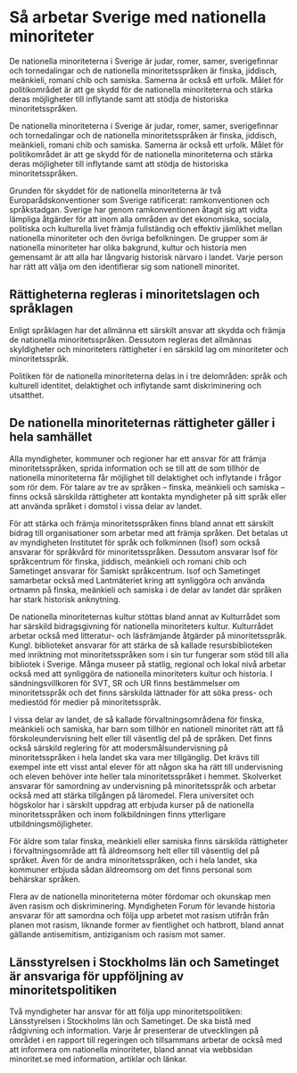 # Så arbetar Sverige med nationella minoriteter

De nationella minoriteterna i Sverige är judar, romer, samer, sverigefinnar och tornedalingar och de nationella minoritetsspråken är finska, jiddisch, meänkieli, romani chib och samiska. Samerna är också ett urfolk. Målet för politikområdet är att ge skydd för de nationella minoriteterna och stärka deras möjligheter till inflytande samt att stödja de historiska minoritetsspråken.

De nationella minoriteterna i Sverige är judar, romer, samer, sverigefinnar och tornedalingar och de nationella minoritetsspråken är finska, jiddisch, meänkieli, romani chib och samiska. Samerna är också ett urfolk. Målet för politikområdet är att ge skydd för de nationella minoriteterna och stärka deras möjligheter till inflytande samt att stödja de historiska minoritetsspråken.

Grunden för skyddet för de nationella minoriteterna är två Europarådskonventioner som Sverige ratificerat: ramkonventionen och språkstadgan. Sverige har genom ramkonventionen åtagit sig att vidta lämpliga åtgärder för att inom alla områden av det ekonomiska, sociala, politiska och kulturella livet främja fullständig och effektiv jämlikhet mellan nationella minoriteter och den övriga befolkningen. De grupper som är nationella minoriteter har olika bakgrund, kultur och historia men gemensamt är att alla har långvarig historisk närvaro i landet. Varje person har rätt att välja om den identifierar sig som nationell minoritet.

## Rättigheterna regleras i minoritetslagen och språklagen

Enligt språklagen har det allmänna ett särskilt ansvar att skydda och främja de nationella minoritetsspråken. Dessutom regleras det allmännas skyldigheter och minoriteters rättigheter i en särskild lag om minoriteter och minoritetsspråk.

Politiken för de nationella minoriteterna delas in i tre delområden: språk och kulturell identitet, delaktighet och inflytande samt diskriminering och utsatthet.

## De nationella minoriteternas rättigheter gäller i hela samhället

Alla myndigheter, kommuner och regioner har ett ansvar för att främja minoritetsspråken, sprida information och se till att de som tillhör de nationella minoriteterna får möjlighet till delaktighet och inflytande i frågor som rör dem. För talare av tre av språken – finska, meänkieli och samiska – finns också särskilda rättigheter att kontakta myndigheter på sitt språk eller att använda språket i domstol i vissa delar av landet.

För att stärka och främja minoritetsspråken finns bland annat ett särskilt bidrag till organisationer som arbetar med att främja språken. Det betalas ut av myndigheten Institutet för språk och folkminnen (Isof) som också ansvarar för språkvård för minoritetsspråken. Dessutom ansvarar Isof för språkcentrum för finska, jiddisch, meänkieli och romani chib och Sametinget ansvarar för Samiskt språkcentrum. Isof och Sametinget samarbetar också med Lantmäteriet kring att synliggöra och använda ortnamn på finska, meänkieli och samiska i de delar av landet där språken har stark historisk anknytning.

De nationella minoriteternas kultur stöttas bland annat av Kulturrådet som har särskild bidragsgivning för nationella minoriteters kultur. Kulturrådet arbetar också med litteratur- och läsfrämjande åtgärder på minoritetsspråk. Kungl. biblioteket ansvarar för att stärka de så kallade resursbiblioteken med inriktning mot minoritetsspråken som i sin tur fungerar som stöd till alla bibliotek i Sverige. Många museer på statlig, regional och lokal nivå arbetar också med att synliggöra de nationella minoriteters kultur och historia. I sändningsvillkoren för SVT, SR och UR finns bestämmelser om minoritetsspråk och det finns särskilda lättnader för att söka press- och mediestöd för medier på minoritetsspråk.

I vissa delar av landet, de så kallade förvaltningsområdena för finska, meänkieli och samiska, har barn som tillhör en nationell minoritet rätt att få förskole­undervisning helt eller till väsentlig del på de språken. Det finns också särskild reglering för att modersmålsundervisning på minoritetsspråken i hela landet ska vara mer tillgänglig. Det krävs till exempel inte ett visst antal elever för att någon ska ha rätt till undervisning och eleven behöver inte heller tala minoritetsspråket i hemmet. Skolverket ansvarar för samordning av undervisning på minoritetsspråk och arbetar också med att stärka tillgången på läromedel. Flera universitet och högskolor har i särskilt uppdrag att erbjuda kurser på de nationella minoritetsspråken och inom folkbildningen finns ytterligare utbildningsmöjligheter.

För äldre som talar finska, meänkieli eller samiska finns särskilda rättigheter i förvaltningsområde att få äldreomsorg helt eller till väsentlig del på språket. Även för de andra minoritetsspråken, och i hela landet, ska kommuner erbjuda sådan äldreomsorg om det finns personal som behärskar språken.

Flera av de nationella minoriteterna möter fördomar och okunskap men även rasism och diskriminering. Myndigheten Forum för levande historia ansvarar för att samordna och följa upp arbetet mot rasism utifrån från planen mot rasism, liknande former av fientlighet och hatbrott, bland annat gällande antisemitism, antiziganism och rasism mot samer.

## Länsstyrelsen i Stockholms län och Sametinget är ansvariga för uppföljning av minoritetspolitiken

Två myndigheter har ansvar för att följa upp minoritetspolitiken: Länsstyrelsen i Stockholms län och Sametinget. De ska bistå med rådgivning och information. Varje år presenterar de utvecklingen på området i en rapport till regeringen och tillsammans arbetar de också med att informera om nationella minoriteter, bland annat via webbsidan minoritet.se med information, artiklar och länkar.
